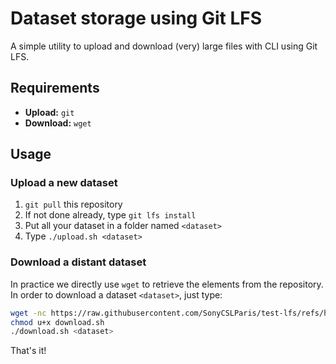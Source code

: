 # Dataset storage using Git LFS

A simple utility to upload and download (very) large files with CLI using Git LFS.

## Requirements

- **Upload:** `git`
- **Download:** `wget`



## Usage

### Upload a new dataset

1. `git pull` this repository
2. If not done already, type `git lfs install`
3. Put all your dataset in a folder named `<dataset>`
4. Type `./upload.sh <dataset>`

### Download a distant dataset

In practice we directly use `wget` to retrieve the elements from the repository. In order to download a dataset `<dataset>`, just type:

```bash
wget -nc https://raw.githubusercontent.com/SonyCSLParis/test-lfs/refs/heads/master/download.sh
chmod u+x download.sh
./download.sh <dataset>
```

That's it!